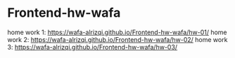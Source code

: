 # Frontend-hw-wafa

home work 1: https://wafa-alrizqi.github.io/Frontend-hw-wafa/hw-01/
home work 2: https://wafa-alrizqi.github.io/Frontend-hw-wafa/hw-02/
home work 3: https://wafa-alrizqi.github.io/Frontend-hw-wafa/hw-03/
